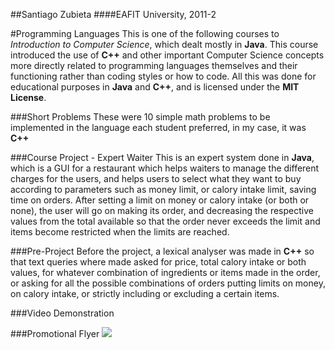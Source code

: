 ##Santiago Zubieta
####EAFIT University, 2011-2

#Programming Languages
This is one of the following courses to *Introduction to Computer Science*, which dealt mostly in **Java**. This course introduced the use of **C++** and other important Computer Science concepts more directly related to programming languages themselves and their functioning rather than coding styles or how to code. All this was done for educational purposes in **Java** and **C++**, and is licensed under the **MIT License**.

###Short Problems
These were 10 simple math problems to be implemented in the language each student preferred, in my case, it was **C++**

###Course Project - Expert Waiter
This is an expert system done in **Java**, which is a GUI for a restaurant which helps waiters to manage the different charges for the users, and helps users to select what they want to buy according to parameters such as money limit, or calory intake limit, saving time on orders. After setting a limit on money or calory intake (or both or none), the user will go on making its order, and decreasing the respective values from the total available so that the order never exceeds the limit and items become restricted when the limits are reached.

###Pre-Project
Before the project, a lexical analyser was made in **C++** so that text queries where made asked for price, total calory intake or both values, for whatever combination of ingredients or items made in the order, or asking for all the possible combinations of orders putting limits on money, on calory intake, or strictly including or excluding a certain items.

###Video Demonstration

###Promotional Flyer 
![](https://raw2.github.com/Zubieta/Programming_Languages/master/Course_Project_Expert_System/Image_Files/Flyer.png) 